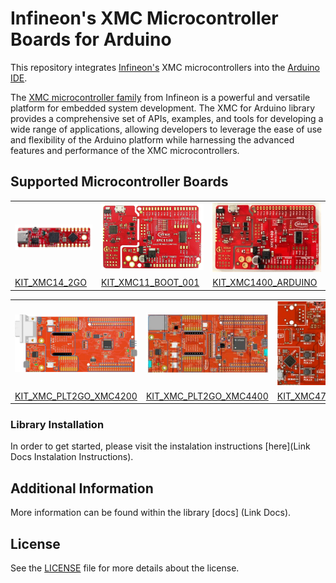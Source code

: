 # Infineon's XMC Microcontroller Boards for Arduino

This repository integrates [Infineon's](https://www.infineon.com/) XMC microcontrollers into the [Arduino IDE](https://www.arduino.cc/en/main/software).

The [XMC microcontroller family](https://www.infineon.com/cms/de/product/microcontroller/32-bit-industrial-microcontroller-based-on-arm-cortex-m/) from Infineon is a powerful and versatile platform for embedded system development. The XMC for Arduino library provides a comprehensive set of APIs, examples, and tools for developing a wide range of applications, allowing developers to leverage the ease of use and flexibility of the Arduino platform while harnessing the advanced features and performance of the XMC microcontrollers.

## Supported Microcontroller Boards

<table>
    <tr>
        <td><img src="docs/img/KIT_XMC14_2GO.png" width="300"></td>
        <td><img src="docs/img/XMC1100_Boot-Kit.jpg" width="300"></td>
        <td><img src="docs/img/XMC1400_Arduino_Kit.jpg" width="300"></td>
    </tr>
    <tr>
        <td style="test-align : center"><a href="https://www.infineon.com/cms/en/product/evaluation-boards/kit_xmc14_2go/?redirId=282145">KIT_XMC14_2GO</a></td>
        <td style="test-align : center"><a href="https://www.infineon.com/cms/de/product/evaluation-boards/kit_xmc11_boot_001/">KIT_XMC11_BOOT_001</a></td>
        <td style="test-align : center"><a href="https://www.infineon.com/cms/en/product/evaluation-boards/kit_xmc1400_arduino/">KIT_XMC1400_ARDUINO</a></td>
    </tr>
</table>

<table>
    <tr>
        <td><img src="docs/img/XMC4200-Platform2go.jpg" width="300"></td>
        <td><img src="docs/img/XMC4400-Platform2GO-Kit.jpg" width="300"></td>
        <td><img src="docs/img/XMC4700_Relax_Kit_5VShields.jpg" width="300"></td>
    </tr>
    <tr>
        <td style="test-align: center"><a href="https://www.infineon.com/cms/en/product/evaluation-boards/kit_xmc_plt2go_xmc4200/">KIT_XMC_PLT2GO_XMC4200</a></td>
        <td style="test-align: center"><a href="https://www.infineon.com/cms/en/product/evaluation-boards/kit_xmc_plt2go_xmc4400/">KIT_XMC_PLT2GO_XMC4400</a></td>
        <td style="test-align : center"><a href="https://www.infineon.com/cms/en/product/evaluation-boards/kit_xmc47_relax_5v_ad_v1/?redirId=114289">KIT_XMC47_RELAX_5V_AD_V1</a></td>
    </tr>
</table>

### Library Installation

In order to get started, please visit the instalation instructions [here](Link Docs Instalation Instructions).


## Additional Information

More information can be found within the library [docs] (Link Docs).


## License

See the [LICENSE](LICENSE.md) file for more details about the license.
